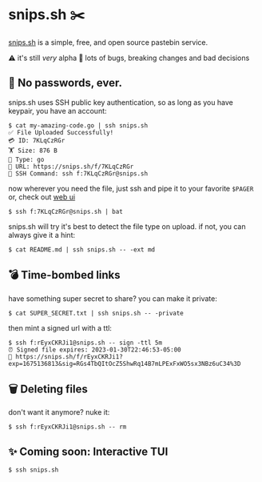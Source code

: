 # snips.sh ✂️

[snips.sh](https://snips.sh) is a simple, free, and open source pastebin service.

⚠️ it's still _very_ alpha 🐛 lots of bugs, breaking changes and bad decisions

## 🔑 No passwords, ever.

snips.sh uses SSH public key authentication, so as long as you have keypair, you have an account:

```
$ cat my-amazing-code.go | ssh snips.sh
✅ File Uploaded Successfully!
💳 ID: 7KLqCzRGr
🏋️ Size: 876 B
📁 Type: go
🔗 URL: https://snips.sh/f/7KLqCzRGr
📠 SSH Command: ssh f:7KLqCzRGr@snips.sh
```

now wherever you need the file, just ssh and pipe it to your favorite `$PAGER` or, check out [web ui](https://snips.sh)

```
$ ssh f:7KLqCzRGr@snips.sh | bat
```

snips.sh will try it's best to detect the file type on upload. if not, you can always give it a hint:

```
$ cat README.md | ssh snips.sh -- -ext md
```

## 💣 Time-bombed links

have something super secret to share? you can make it private:

```
$ cat SUPER_SECRET.txt | ssh snips.sh -- -private
```

then mint a signed url with a ttl:

```
$ ssh f:rEyxCKRJi1@snips.sh -- sign -ttl 5m
⏰ Signed file expires: 2023-01-30T22:46:53-05:00
🔗 https://snips.sh/f/rEyxCKRJi1?exp=1675136813&sig=RGs4TbQItOcZ5ShwRq14B7mLPExFxWO5sx3NBz6uC34%3D
```

## 🗑️ Deleting files

don't want it anymore? nuke it:

```
$ ssh f:rEyxCKRJi1@snips.sh -- rm
```

## ✨ Coming soon: Interactive TUI

```
$ ssh snips.sh
```
